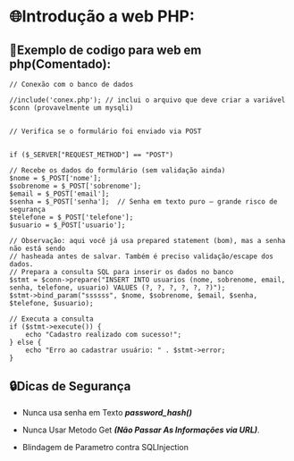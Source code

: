# 🌐Introdução a web PHP:

## 🐘Exemplo de codigo para web em php(Comentado):

    // Conexão com o banco de dados

    //include('conex.php'); // inclui o arquivo que deve criar a variável $conn (provavelmente um mysqli)


    // Verifica se o formulário foi enviado via POST


    if ($_SERVER["REQUEST_METHOD"] == "POST") 

    // Recebe os dados do formulário (sem validação ainda)
    $nome = $_POST['nome'];
    $sobrenome = $_POST['sobrenome'];
    $email = $_POST['email'];
    $senha = $_POST['senha'];  // Senha em texto puro — grande risco de segurança
    $telefone = $_POST['telefone'];
    $usuario = $_POST['usuario'];

    // Observação: aqui você já usa prepared statement (bom), mas a senha não está sendo
    // hasheada antes de salvar. Também é preciso validação/escape dos dados.
    // Prepara a consulta SQL para inserir os dados no banco
    $stmt = $conn->prepare("INSERT INTO usuarios (nome, sobrenome, email, senha, telefone, usuario) VALUES (?, ?, ?, ?, ?, ?)");
    $stmt->bind_param("ssssss", $nome, $sobrenome, $email, $senha, $telefone, $usuario);

    // Executa a consulta
    if ($stmt->execute()) {
        echo "Cadastro realizado com sucesso!";
    } else {
        echo "Erro ao cadastrar usuário: " . $stmt->error;
    }

 ## 🔒Dicas de Segurança

 - Nunca usa senha em Texto ***password_hash()***

 - Nunca Usar Metodo Get ***(Não Passar As Informações via URL)***.

 - Blindagem de Parametro contra SQLInjection
